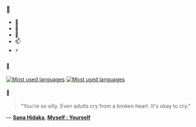 ### 👋

- 🔭
- 🌱
- 💬
- 📫
- ⚡

#### 🧏

[![Most used languages](https://github-readme-stats-aynah.vercel.app/api/top-langs/?username=aynh&theme=solarized-dark&langs_count=6&layout=compact&hide_title=true)](https://github.com/anuraghazra/github-readme-stats#gh-dark-mode-only)
[![Most used languages](https://github-readme-stats-aynah.vercel.app/api/top-langs/?username=aynh&theme=solarized-light&langs_count=6&layout=compact&hide_title=true)](https://github.com/anuraghazra/github-readme-stats#gh-light-mode-only)

#### 💬

> "You're so silly. Even adults cry from a broken heart. It's okay to cry."

&mdash; [**Sana Hidaka**](https://myanimelist.net/character.php?q=Sana%20Hidaka&cat=character), [**Myself ; Yourself**](https://myanimelist.net/search/all?q=Myself%20%3B%20Yourself&cat=all)
